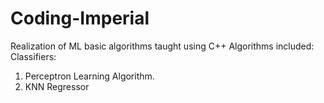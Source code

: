 # Coding-Imperial
Realization of ML basic algorithms taught using C++
Algorithms included:
Classifiers:
1. Perceptron Learning Algorithm.
2. KNN Regressor
